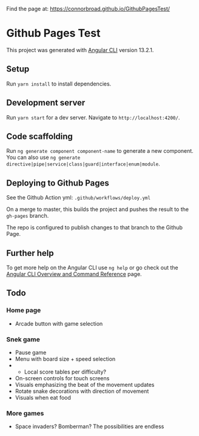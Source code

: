 Find the page at: https://connorbroad.github.io/GithubPagesTest/

# Github Pages Test

This project was generated with [Angular CLI](https://github.com/angular/angular-cli) version 13.2.1.

## Setup

Run `yarn install` to install dependencies.

## Development server

Run `yarn start` for a dev server. Navigate to `http://localhost:4200/`.

## Code scaffolding

Run `ng generate component component-name` to generate a new component. You can also use `ng generate directive|pipe|service|class|guard|interface|enum|module`.

## Deploying to Github Pages

See the Github Action yml: `.github/workflows/deploy.yml`

On a merge to master, this builds the project and pushes the result to the `gh-pages` branch.

The repo is configured to publish changes to that branch to the Github Page.

## Further help

To get more help on the Angular CLI use `ng help` or go check out the [Angular CLI Overview and Command Reference](https://angular.io/cli) page.

## Todo
### Home page
 - Arcade button with game selection

### Snek game
 - Pause game
 - Menu with board size + speed selection
 - - Local score tables per difficulty?
 - On-screen controls for touch screens
 - Visuals emphasizing the beat of the movement updates
 - Rotate snake decorations with direction of movement
 - Visuals when eat food

### More games
 - Space invaders? Bomberman?  The possibilities are endless
